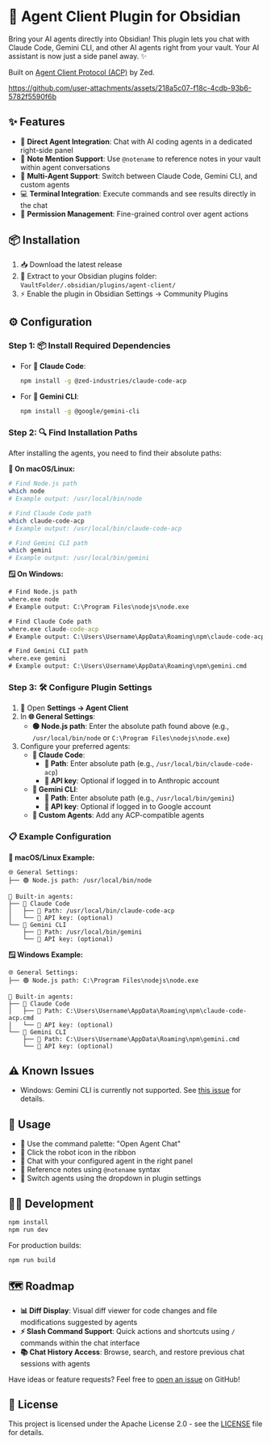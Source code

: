 # 🤖 Agent Client Plugin for Obsidian

Bring your AI agents directly into Obsidian! This plugin lets you chat with Claude Code, Gemini CLI, and other AI agents right from your vault. Your AI assistant is now just a side panel away. ✨

Built on [Agent Client Protocol (ACP)](https://github.com/zed-industries/agent-client-protocol) by Zed.

https://github.com/user-attachments/assets/218a5c07-f18c-4cdb-93b6-5782f5590f6b


## ✨ Features

- 🔗 **Direct Agent Integration**: Chat with AI coding agents in a dedicated right-side panel
- 📝 **Note Mention Support**: Use `@notename` to reference notes in your vault within agent conversations
- 🔄 **Multi-Agent Support**: Switch between Claude Code, Gemini CLI, and custom agents
- 💻 **Terminal Integration**: Execute commands and see results directly in the chat
- 🔐 **Permission Management**: Fine-grained control over agent actions

## 📦 Installation

1. 📥 Download the latest release
2. 📁 Extract to your Obsidian plugins folder: `VaultFolder/.obsidian/plugins/agent-client/`
3. ⚡ Enable the plugin in Obsidian Settings → Community Plugins

## ⚙️ Configuration

### Step 1: 📦 Install Required Dependencies

- For **🤖 Claude Code**:
  ```bash
  npm install -g @zed-industries/claude-code-acp
  ```

- For **💎 Gemini CLI**:
  ```bash
  npm install -g @google/gemini-cli
  ```

### Step 2: 🔍 Find Installation Paths

After installing the agents, you need to find their absolute paths:

**🍎 On macOS/Linux:**
```bash
# Find Node.js path
which node
# Example output: /usr/local/bin/node

# Find Claude Code path
which claude-code-acp
# Example output: /usr/local/bin/claude-code-acp

# Find Gemini CLI path
which gemini
# Example output: /usr/local/bin/gemini
```

**🪟 On Windows:**
```cmd
# Find Node.js path
where.exe node
# Example output: C:\Program Files\nodejs\node.exe

# Find Claude Code path
where.exe claude-code-acp
# Example output: C:\Users\Username\AppData\Roaming\npm\claude-code-acp.cmd

# Find Gemini CLI path
where.exe gemini
# Example output: C:\Users\Username\AppData\Roaming\npm\gemini.cmd
```

### Step 3: 🛠️ Configure Plugin Settings

1. 📂 Open **Settings → Agent Client**
2. In **🌐 General Settings**:
   - **🟢 Node.js path**: Enter the absolute path found above (e.g., `/usr/local/bin/node` or `C:\Program Files\nodejs\node.exe`)
3. Configure your preferred agents:
   - **🤖 Claude Code**:
     - **📍 Path**: Enter absolute path (e.g., `/usr/local/bin/claude-code-acp`)
     - **🔑 API key**: Optional if logged in to Anthropic account
   - **💎 Gemini CLI**:
     - **📍 Path**: Enter absolute path (e.g., `/usr/local/bin/gemini`)
     - **🔑 API key**: Optional if logged in to Google account
   - **🔧 Custom Agents**: Add any ACP-compatible agents

### 📋 Example Configuration

**🍎 macOS/Linux Example:**
```
🌐 General Settings:
├── 🟢 Node.js path: /usr/local/bin/node

🤖 Built-in agents:
├── 🤖 Claude Code
│   ├── 📍 Path: /usr/local/bin/claude-code-acp
│   └── 🔑 API key: (optional)
└── 💎 Gemini CLI
    ├── 📍 Path: /usr/local/bin/gemini
    └── 🔑 API key: (optional)
```

**🪟 Windows Example:**
```
🌐 General Settings:
├── 🟢 Node.js path: C:\Program Files\nodejs\node.exe

🤖 Built-in agents:
├── 🤖 Claude Code
│   ├── 📍 Path: C:\Users\Username\AppData\Roaming\npm\claude-code-acp.cmd
│   └── 🔑 API key: (optional)
└── 💎 Gemini CLI
    ├── 📍 Path: C:\Users\Username\AppData\Roaming\npm\gemini.cmd
    └── 🔑 API key: (optional)
```

## ⚠️ Known Issues

- Windows: Gemini CLI is currently not supported. See [this issue](https://github.com/zed-industries/zed/issues/37675) for details.

## 🚀 Usage

- 🎯 Use the command palette: "Open Agent Chat"
- 🤖 Click the robot icon in the ribbon
- 💬 Chat with your configured agent in the right panel
- 📝 Reference notes using `@notename` syntax
- 🔄 Switch agents using the dropdown in plugin settings

## 👨‍💻 Development

```bash
npm install
npm run dev
```

For production builds:
```bash
npm run build
```

## 🗺️ Roadmap

- **📊 Diff Display**: Visual diff viewer for code changes and file modifications suggested by agents
- **⚡ Slash Command Support**: Quick actions and shortcuts using `/` commands within the chat interface
- **📚 Chat History Access**: Browse, search, and restore previous chat sessions with agents

Have ideas or feature requests? Feel free to [open an issue](https://github.com/RAIT-09/obsidian-agent-client/issues) on GitHub!

## 📄 License

This project is licensed under the Apache License 2.0 - see the [LICENSE](LICENSE) file for details.
